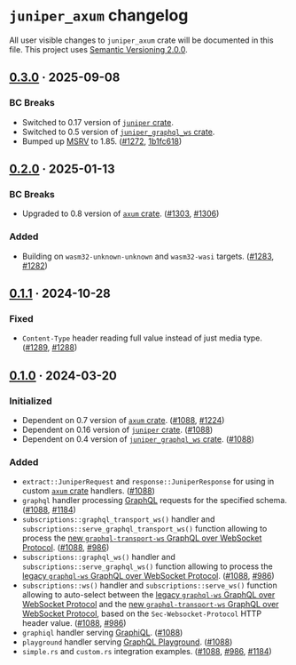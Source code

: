 `juniper_axum` changelog
========================

All user visible changes to `juniper_axum` crate will be documented in this file. This project uses [Semantic Versioning 2.0.0].




## [0.3.0] · 2025-09-08
[0.3.0]: /../../tree/juniper_axum-v0.3.0/juniper_axum

### BC Breaks

- Switched to 0.17 version of [`juniper` crate].
- Switched to 0.5 version of [`juniper_graphql_ws` crate].
- Bumped up [MSRV] to 1.85. ([#1272], [1b1fc618])

[#1272]: /../../pull/1272
[1b1fc618]: /../../commit/1b1fc61879ffdd640d741e187dc20678bf7ab295




## [0.2.0] · 2025-01-13
[0.2.0]: /../../tree/juniper_axum-v0.2.0/juniper_axum

### BC Breaks

- Upgraded to 0.8 version of [`axum` crate]. ([#1303], [#1306])

### Added

- Building on `wasm32-unknown-unknown` and `wasm32-wasi` targets. ([#1283], [#1282])

[#1282]: /../../issues/1282
[#1283]: /../../pull/1283
[#1303]: /../../pull/1303
[#1306]: /../../pull/1306




## [0.1.1] · 2024-10-28
[0.1.1]: /../../tree/juniper_axum-v0.1.1/juniper_axum

### Fixed

- `Content-Type` header reading full value instead of just media type. ([#1289], [#1288])

[#1288]: /../../issues/1288
[#1289]: /../../pull/1289




## [0.1.0] · 2024-03-20
[0.1.0]: /../../tree/juniper_axum-v0.1.0/juniper_axum

### Initialized

- Dependent on 0.7 version of [`axum` crate]. ([#1088], [#1224])
- Dependent on 0.16 version of [`juniper` crate]. ([#1088])
- Dependent on 0.4 version of [`juniper_graphql_ws` crate]. ([#1088])

### Added

- `extract::JuniperRequest` and `response::JuniperResponse` for using in custom [`axum` crate] handlers. ([#1088])
- `graphql` handler processing [GraphQL] requests for the specified schema. ([#1088], [#1184])
- `subscriptions::graphql_transport_ws()` handler and `subscriptions::serve_graphql_transport_ws()` function allowing to process the [new `graphql-transport-ws` GraphQL over WebSocket Protocol][graphql-transport-ws]. ([#1088], [#986])
- `subscriptions::graphql_ws()` handler and `subscriptions::serve_graphql_ws()` function allowing to process the [legacy `graphql-ws` GraphQL over WebSocket Protocol][graphql-ws]. ([#1088], [#986])
- `subscriptions::ws()` handler and `subscriptions::serve_ws()` function allowing to auto-select between the [legacy `graphql-ws` GraphQL over WebSocket Protocol][graphql-ws] and the [new `graphql-transport-ws` GraphQL over WebSocket Protocol][graphql-transport-ws], based on the `Sec-Websocket-Protocol` HTTP header value. ([#1088], [#986])
- `graphiql` handler serving [GraphiQL]. ([#1088])
- `playground` handler serving [GraphQL Playground]. ([#1088])
- `simple.rs` and `custom.rs` integration examples. ([#1088], [#986], [#1184])

[#986]: /../../issues/986
[#1088]: /../../pull/1088
[#1184]: /../../issues/1184
[#1224]: /../../pull/1224




[`axum` crate]: https://docs.rs/axum
[`juniper` crate]: https://docs.rs/juniper
[`juniper_graphql_ws` crate]: https://docs.rs/juniper_graphql_ws
[GraphiQL]: https://github.com/graphql/graphiql
[graphql-transport-ws]: https://github.com/enisdenjo/graphql-ws/blob/v5.14.0/PROTOCOL.md
[graphql-ws]: https://github.com/apollographql/subscriptions-transport-ws/blob/v0.11.0/PROTOCOL.md
[GraphQL]: http://graphql.org
[GraphQL Playground]: https://github.com/prisma/graphql-playground
[MSRV]: https://doc.rust-lang.org/cargo/reference/manifest.html#the-rust-version-field
[Semantic Versioning 2.0.0]: https://semver.org